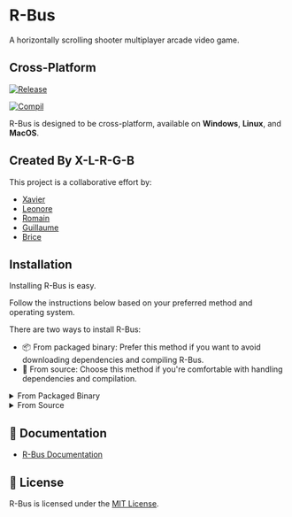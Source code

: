 # R-Bus

A horizontally scrolling shooter multiplayer arcade video game.

## Cross-Platform

[![Release](https://github.com/X-R-G-B/R-Bus/actions/workflows/release.yml/badge.svg?branch=main)](https://github.com/X-R-G-B/R-Bus/actions/workflows/release.yml)

[![Compil](https://github.com/X-R-G-B/R-Bus/actions/workflows/compil.yml/badge.svg?branch=main)](https://github.com/X-R-G-B/R-Bus/actions/workflows/compil.yml)

R-Bus is designed to be cross-platform, available on **Windows**, **Linux**, and **MacOS**.

## Created By X-L-R-G-B
This project is a collaborative effort by:

- [Xavier](https://github.com/Saverio976)
- [Leonore](https://github.com/TTENSHII)
- [Romain](https://github.com/romainpanno)
- [Guillaume](https://github.com/guillaumeAbel)
- [Brice](https://github.com/KitetsuK)

## Installation

Installing R-Bus is easy.

Follow the instructions below based on your preferred method and operating system.

There are two ways to install R-Bus:
- :package: From packaged binary: Prefer this method if you want to avoid downloading dependencies and compiling R-Bus.
- :hammer: From source: Choose this method if you're comfortable with handling dependencies and compilation.

<details>
  <summary>From Packaged Binary</summary>

### :package: From Packaged Binary

#### :penguin: GNU/Linux
- [GNU/Linux Binary Installation Instruction](https://x-r-g-b.github.io/R-Bus/user-guide/installation/packaged-binary/gnu-linux.html)

#### :window: Windows
- [Windows Binary Installation Instruction](https://x-r-g-b.github.io/R-Bus/user-guide/installation/packaged-binary/windows.html)

#### :apple: MacOS
- [MacOS Binary Installation Instruction](https://x-r-g-b.github.io/R-Bus/user-guide/installation/packaged-binary/macos.html)

</details>

<details>
    <summary>From Source</summary>

### :hammer: From Source

#### :penguin: GNU/Linux
- [GNU/Linux Source Installation Instruction](https://x-r-g-b.github.io/R-Bus/user-guide/installation/source/gnu-linux.html)

#### :window: Windows
- [Windows Source Installation Instruction](https://x-r-g-b.github.io/R-Bus/user-guide/installation/source/windows.html)

#### :apple: MacOS
- [MacOS Source Installation Instruction](https://x-r-g-b.github.io/R-Bus/user-guide/installation/source/macos.html)

</details>

## :book: Documentation
- [R-Bus Documentation](https://x-r-g-b.github.io/R-Bus/)

## :bookmark_tabs: License
R-Bus is licensed under the [MIT License](https://github.com/X-R-G-B/R-Bus/blob/dev/LICENSE).
